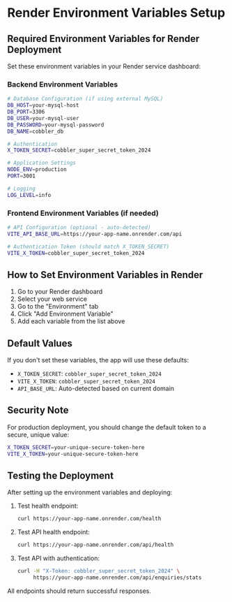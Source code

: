 # Render Environment Variables Setup

## Required Environment Variables for Render Deployment

Set these environment variables in your Render service dashboard:

### Backend Environment Variables

```bash
# Database Configuration (if using external MySQL)
DB_HOST=your-mysql-host
DB_PORT=3306
DB_USER=your-mysql-user
DB_PASSWORD=your-mysql-password
DB_NAME=cobbler_db

# Authentication
X_TOKEN_SECRET=cobbler_super_secret_token_2024

# Application Settings
NODE_ENV=production
PORT=3001

# Logging
LOG_LEVEL=info
```

### Frontend Environment Variables (if needed)

```bash
# API Configuration (optional - auto-detected)
VITE_API_BASE_URL=https://your-app-name.onrender.com/api

# Authentication Token (should match X_TOKEN_SECRET)
VITE_X_TOKEN=cobbler_super_secret_token_2024
```

## How to Set Environment Variables in Render

1. Go to your Render dashboard
2. Select your web service
3. Go to the "Environment" tab
4. Click "Add Environment Variable"
5. Add each variable from the list above

## Default Values

If you don't set these variables, the app will use these defaults:

- `X_TOKEN_SECRET`: `cobbler_super_secret_token_2024`
- `VITE_X_TOKEN`: `cobbler_super_secret_token_2024`
- `API_BASE_URL`: Auto-detected based on current domain

## Security Note

For production deployment, you should change the default token to a secure, unique value:

```bash
X_TOKEN_SECRET=your-unique-secure-token-here
VITE_X_TOKEN=your-unique-secure-token-here
```

## Testing the Deployment

After setting up the environment variables and deploying:

1. Test health endpoint:
   ```bash
   curl https://your-app-name.onrender.com/health
   ```

2. Test API health endpoint:
   ```bash
   curl https://your-app-name.onrender.com/api/health
   ```

3. Test API with authentication:
   ```bash
   curl -H "X-Token: cobbler_super_secret_token_2024" \
        https://your-app-name.onrender.com/api/enquiries/stats
   ```

All endpoints should return successful responses.
